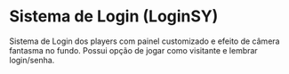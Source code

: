 # Sistema de Login (LoginSY)

Sistema de Login dos players com painel customizado e efeito de câmera fantasma no fundo. Possui opção de jogar como visitante e lembrar login/senha.
